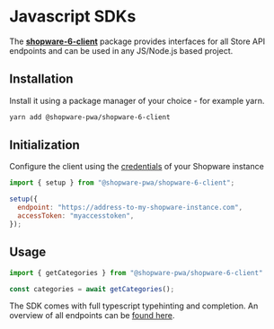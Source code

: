 # Javascript SDKs

The [**shopware-6-client**](https://www.npmjs.com/package/@shopware-pwa/shopware-6-client) package provides interfaces for all Store API endpoints and can be used in any JS/Node.js based project.

## Installation

Install it using a package manager of your choice - for example yarn.

```bash
yarn add @shopware-pwa/shopware-6-client
```

## Initialization

Configure the client using the [credentials](../../concepts/authentication-authorisation.md) of your Shopware instance 

```javascript
import { setup } from "@shopware-pwa/shopware-6-client";

setup({
  endpoint: "https://address-to-my-shopware-instance.com",
  accessToken: "myaccesstoken",
});
```

## Usage

```javascript
import { getCategories } from "@shopware-pwa/shopware-6-client"

const categories = await getCategories();
```

The SDK comes with full typescript typehinting and completion. An overview of all endpoints can be [found here](https://shopware-pwa-docs.vuestorefront.io/landing/resources/api/shopware-6-client.html).